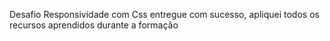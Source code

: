 Desafio Responsividade com Css entregue com sucesso, apliquei todos os recursos aprendidos durante a formação

